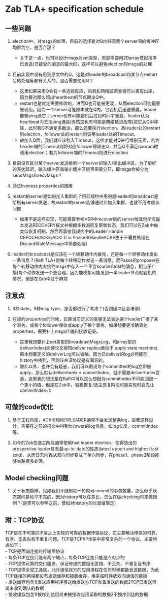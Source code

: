 # Zab TLA+ specification schedule

## 一些问题  
1.	election中，对msgs的处理，目前的选择是对Q内任意两个server间的缓冲区均置为空，是否合理？  
	- 关于这一点，也可以设计msgs为set类型，但是需要用2Darray模拟按序已发送/已接受的消息的最大ID，这样可以避免election时msgs的处理  

2.	目前实现中没有用到原文中的Q，这是对leader的broadcast和某节点restart后的处理等都有关系的，是否需要使用Q？  
	- 这里如果采用Q会有一些连锁反应，宕机和网络延迟变得可以表现出来，因为要对那么超出heartbeat的节点踢出Q中。
	- restart也是肯定需要修改的，进而Q也可能被更改，从而election可能需要被调用。因为一个server可能原本就在Q内，它宕机后迅速重启，leader能够ping通它；server也有可能宕机后过段时间才重启，leader认为heartbeat内无法ping通故(当然这也有可能是网络延迟故障)把它从Q中移除，此时若Q不满足多数派，那么还要执行election。故leader处的restart则election，follower处的restart则调用leader处的Timeout。
	- 故加入Q后，我们就应该引入Timeout，这样才能对Q进行增删元素，若为Leader端的Timeout则将对应follower移除出Q，并当Q不满足quorum时调用election；若为follower端的Timeout则进行election

3.	目前没有区分某个server发送给另一个server的输入/输出缓冲区，为了更好的表达延迟，输入缓冲区和输出缓冲区是否需要分开，即msgs会被分为sendMsgs和recvMsgs？  

4.	验证liveness properties的困难
  
5.	restart的server是如何加入集群的？目前规约中用的是leader的broadcast是给所有server发送，故restart的server能够通过此加入集群，也就不用考虑该问题  
	- 如果不是这样实现，可能需要参考VSR中recover后的server给其他所有副本发送RECOVERY报文并根据多数派回复更新状态，我们可以在Zab中做类似恢复机制，然后再承接我规约中的Leader Handle CEPOCH/ACKE/ACKLD in Phase3(HandleACKE由于不需要处理在DiscardStaleMessage中简要处理) 
 
6.	leader的broadcast是应该在一个转移动作内做完，还是每一个转移动作发出一条消息？(Raft TLA+是每个转移动作发送一条消息，而Paxos的proposer在每个转移动作内直接往msgs中存入一个不含source和dst的消息，相当于广播)每个动作发送一个更合理，因为能模拟可能发到一半leader节点就宕机的情况，但是在Zab中过于麻烦

## 注意点
1.	3种state，9种msg type，是否都进行了考虑？(否则缓冲区会堵塞)

2.	在规约properties的时候，仅靠当前定义的变量无法表达某个leader广播了某个事务，或某个follower接收或apply了某个事务。如果想要更准确表达properties，需要补上msgs传输和接收记录。
	- 这里我想要补上set类型的broadcastMsgsLog，和array型的deliverIndex(阅读论文得知deliver replica类似于 apply state machine),原本想要定义的deliverLog可以省略，因为已deliver的log必然能在history中找到，否则该共识协议是有漏洞的。
	- 除此以外，也许会有疑惑，我们可以假设每个committed的log立即被apply，那么默认deliverIndex = commitIndex，就不需要deliverIndex变量，这里我的想法是在Raft中可以这么想因为commitIndex不可能回退一个更小的值，但是在Zab中，宕机恢复/选主恢复阶段可能实现时会先让commitIndex=0

## 可做的code优化
1.	基于工程角度，ACK-E和NEWLEADER通常不会发送整条log，故若这样设计，需要在之前的报文中得到follower的log信息，如log长度、commitIndex等。

2.	如今的Zab在选主阶段通常使用fast leader election，使得选出的prospective leader具有最up-to-date的性质(latest epoch and highest last zxid)，从而日志内容从双向同步变成了单向同步，在phase1、phase2阶段能够省略很多处理。

## Model checking问题
1.	关于状态爆炸，假如我们不限制每一轮内可commit的事务数量，那么似乎状态空间是枚举不完的，因为history可以任意长，怎么在做checking时来做限制？(是否可以参照之前，譬如对history的长度做限定)


## 附：TCP协议
TCP是在不可靠的IP层之上实现的可靠的数据传输协议，它主要解决传输的可靠、有序、无丢失和不重复问题。TCP是TCP/IP体系中非常复杂的一个协议，主要特点如下：  
	- TCP是面向连接的传输层协议  
	- 每条TCP连接只能有两个端点，每条TCP连接只能是点对点的  
	- TCP提供可靠的交付服务，保证传送的数据无差错、不丢失、不重复且有序  
	- TCP提供全双工通信，允许通信双方的应用进程在任何时候都能发送数据，为此TCP连接的两端都设有发送缓存和接收缓存，用来临时存放双向通信的数据  
	- 发送缓存包含1)发送应用程序传送给发送方TCP准备发送的数据2TCP已发送但尚未收到确认的数据  
	- 接收缓存包含1)按序到达但尚未被接收应用读取的数据2不按序到达的数据
